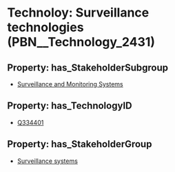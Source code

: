 # Technoloy: __Surveillance technologies__ (PBN__Technology_2431)

## Property: has_StakeholderSubgroup

* [Surveillance and Monitoring Systems](PBN__TechSubgroup_147)

## Property: has_TechnologyID

* [Q334401](Q334401)

## Property: has_StakeholderGroup

* [Surveillance systems](PBN__TechGroup_6)

